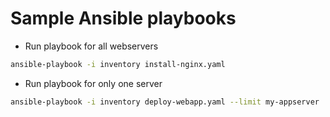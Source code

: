 # Sample Ansible playbooks



- Run playbook for all webservers

```bash
ansible-playbook -i inventory install-nginx.yaml
```

- Run playbook for only one server

```bash
ansible-playbook -i inventory deploy-webapp.yaml --limit my-appserver
```
